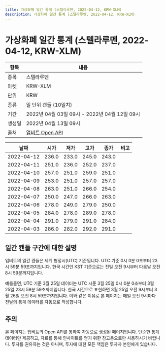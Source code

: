 ```yaml
---
title: 가상화폐 일간 통계 (스텔라루멘, 2022-04-12, KRW-XLM)
description: 가상화폐 일간 통계 (스텔라루멘, 2022-04-12, KRW-XLM)
---
```



가상화폐 일간 통계 (스텔라루멘, 2022-04-12, KRW-XLM)
===

|항목|내용|
|--|--|
|종목|스텔라루멘|
|마켓|KRW-XLM|
|단위|KRW|
|종류|일 단위 캔들 (10일치)|
|기간|2022년 04월 03일 09시 - 2022년 04월 12일 09시|
|생성일|2022년 04월 13일 09시|
|출처|[업비트 Open API](https://docs.upbit.com)|


|날짜|시가|저가|고가|종가|비고|
|--|--|--|--|--|--|
|2022-04-12|236.0|233.0|245.0|243.0|    |
|2022-04-11|251.0|236.0|252.0|237.0|    |
|2022-04-10|257.0|251.0|259.0|251.0|    |
|2022-04-09|253.0|251.0|257.0|257.0|    |
|2022-04-08|263.0|251.0|266.0|254.0|    |
|2022-04-07|250.0|247.0|266.0|263.0|    |
|2022-04-06|278.0|249.0|279.0|250.0|    |
|2022-04-05|284.0|278.0|289.0|278.0|    |
|2022-04-04|291.0|279.0|291.0|284.0|    |
|2022-04-03|286.0|282.0|292.0|291.0|    |


일간 캔들 구간에 대한 설명
---


업비트의 일간 캔들은 세계 협정시(UTC) 기준입니다. 
UTC 기준 0시 0분 0초부터 23시 59분 59초까지입니다. 
한국 시간인 KST 기준으로는 전일 오전 9시부터 다음날 오전 8시 59분까지입니다. 


예를들면, UTC 기준 3월 25일 데이터는 UTC 시준 3월 25일 0시 0분 0초부터 3월 25일 23시 59분 59초까지입니다. 
한국 시간으로 표현하면 3월 25일 오전 9시부터 3월 26일 오전 8시 59분까지입니다. 
이와 같은 이유로 본 페이지는 매일 오전 9시마다 전날의 통계 데이터를 자동으로 작성합니다. 


주의
---


본 페이지는 업비트의 Open API를 통하여 자동으로 생성된 페이지입니다. 
단순한 통계 데이터만 제공하고, 자료를 통해 인사이트를 얻기 위한 참고용으로만 사용하시기 바랍니다. 
투자를 권유하는 것은 아니며, 투자에 대한 모든 책임은 투자자 본인에게 있습니다. 
